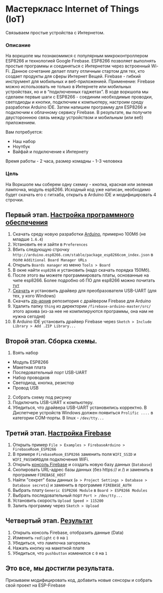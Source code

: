 # Мастеркласс Internet of Things (IoT)
Связываем простые устройства с Интернетом.
### Описание
На воркшопе мы познакомимся с популярным микроконтроллером ESP8266 и технологией Google Firebase. ESP8266 позволяет выполнять простые программы и соединяться с Интернетом через встроенный Wi-Fi. Данное сочетание делает плату отличным стартом для тех, кто создает продукты для сферы Интернет Вещей. Firebase - гибкий инструмент для мобильных и веб-приложенией. Применение: Firebase можно  использовать не только в Интернете или мобильных устройствах, но и в “подключенных гаджетах”.
В ходе воркшопа мы сделаем первые шаги с ESP8266 - соединим необходимые проводки, светодиоды и кнопки, подключим к компьютеру, настроим среду разработки Arduino IDE. Затем напишем программу для ESP8266 и подключим к облачному сервису Firebase. В результате, вы получите двустороннюю связь между устройством и мобильным (или веб) приложением.

Вам потребуется:
* Наш набор
* Ноутбук
* Вайфай и подключение к Интернету

Время работы - 2 часа, размер комадны - 1-3 человека
### Цель
На Воркшопе мы соберем одну схемку - кнопка, красная или зеленая лампочка, модуль esp8266. Исходный код уже написан, необходимо будет скачать его с гитхаба, открыть в Arduino IDE и модифицировать 4 строчки. 
## Первый этап. [Настройка программного обеспечения](https://github.com/firebase/firebase-arduino/tree/master/examples/FirebaseRoom_ESP8266#software-setup)

1. Скачать среду новую разработки [Arduino](http://www.arduino.cc/en/main/software), примерно 100Мб (не младше ```1.6.4```) 
2. Установить ее и зайти в ```Preferences```
3. Вбить следующую строчку ```http://arduino.esp8266.com/stable/package_esp8266com_index.json``` в поле ```Additional Board Manager URLs```
4. Открыть ```Boards manager``` из меню ```Tools > Board```
5. В окне найти ```esp8266``` и установить (надо скачать порядка 150Мб). 
6. После этого вы можете программировать платы, основанные на чипе esp8266. Более подробно об ПО для esp8266 можно почитать [тут](https://github.com/esp8266/Arduino)
7. [Скачать](http://mypractic.ru/downloads/rost/PL2303_Prolific_DriverInstaller_v1.12.0.exe) и установить драйвер для преобразователя USB-UART (для тех, у кого Windows) 
8. Скачать [zip-архив](https://github.com/firebase/firebase-arduino/archive/master.zip) репозитория с драйвером Firebase для Arduino 
9. Удалить папку ```thing``` из директории ```/firebase-arduino-master/src/``` этого архива (из-за нее не компилируются программы, она нам не нужна сегодня)
10. В Arduino IDE установить драйвер Firebase через ```Sketch > Include Library > Add .ZIP Library...```

## Второй этап. Сборка схемы.
1. Взять набор
 * Модуль ESP8266
 * Макетная плата
 * Последовательный порт USB-UART
 * Набор проводков
 * Светодиод, кнопка, резистор
 * Провод USB
2. Собрать схему под рисунку
3. Подключить USB-UART к компьютеру. 
4. Убедиться, что драйвера USB-UART установились корректно. В Диспетчере устройств Windows должен появиться ```Prolific ....``` в категории COM-порты. В linux - ```/dev/tty...```

## Третий этап. [Настройка Firebase](https://github.com/firebase/firebase-arduino/tree/master/examples/FirebaseRoom_ESP8266#configuration)
1. Открыть пример ```File > Examples > FirebaseArduino > FirebaseRoom_ESP8266```
2. В примере ```FirebaseRoom_ESP8266``` заменить поля ```WIFI_SSID``` и ```WIFI_PASSWORD```для подключения WiFi.  
3. Открыть [консоль Firebase](https://firebase.google.com/console/) и создать новую базу данных (```Database```) 
4. Скопировать URL-адрес базы данных (без https:// и /) и заменить в программе ```FIREBASE_HOST```
5. Найти "секрет" базы данных (```⚙ > Project Settings > Database > Database secrets```) и заменить в программе ```FIREBASE_AUTH```
6. Выбрать плату ```Generic ESP8266 Module``` в ```Board > ESP8266 Modules```
7. Выбрать последовательный порт ```Port > /dev/tty...```
8. Установить скорость ```Upload Speed > 115200```
9. Залить программу через ```Sketch > Upload```

## Четвертый этап. [Результат](https://github.com/firebase/firebase-arduino/tree/master/examples/FirebaseRoom_ESP8266#play)
1. Открыть консоль Firebase, отобразить данные (Data)
2. Изменить ```redlight``` с ```0``` на ```1```
3. Убедиться, что лампочка загорелась
4. Нажать кнопку на макетной плате
5. Убедиться, что ```pushbutton``` изменился с ```0``` на ```1```

## Это все, мы достигли результата. 
Призываем модифицировать код, добавить новые сенсоры и собрать свой проект на ESP-Firebase
